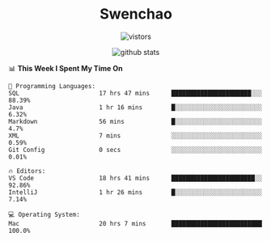 <h1 align="center">Swenchao</h3>

<p align="center">
  <img src="https://visitor-badge.glitch.me/badge?page_id=Swenchao" alt="vistors" />
</p>

<p align="center">
  <img src="https://github-readme-stats.vercel.app/api?username=Swenchao&count_private=true&show_icons=true&theme=vue-dark&hide_title=true" alt="github stats" />
</p>

<!--START_SECTION:waka-->
📊 **This Week I Spent My Time On** 

```text
💬 Programming Languages: 
SQL                      17 hrs 47 mins      ██████████████████████░░░   88.39% 
Java                     1 hr 16 mins        █░░░░░░░░░░░░░░░░░░░░░░░░   6.32% 
Markdown                 56 mins             █░░░░░░░░░░░░░░░░░░░░░░░░   4.7% 
XML                      7 mins              ░░░░░░░░░░░░░░░░░░░░░░░░░   0.59% 
Git Config               0 secs              ░░░░░░░░░░░░░░░░░░░░░░░░░   0.01%

🔥 Editors: 
VS Code                  18 hrs 41 mins      ███████████████████████░░   92.86% 
IntelliJ                 1 hr 26 mins        █░░░░░░░░░░░░░░░░░░░░░░░░   7.14%

💻 Operating System: 
Mac                      20 hrs 7 mins       █████████████████████████   100.0%

```


<!--END_SECTION:waka-->
